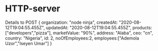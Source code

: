 # HTTP-server


Details to POST
    {
      organization: "node ninja",
      createdAt: "2020-08-12T19:04:55.455Z",
      updatedAt: "2020-08-12T19:04:55.455Z",
      products: ["developers","pizza"],
      marketValue: "90%",
      address: "Alaba",
      ceo: "cn",
      country: "Nigeria",
      id: 2,
      noOfEmployees:2,
      employees:["Ademola Uzor","Iseyen Umar"]
    }
